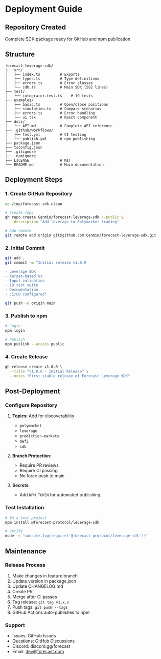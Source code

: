 # Deployment Guide

## Repository Created

Complete SDK package ready for GitHub and npm publication.

## Structure

```
forecast-leverage-sdk/
├── src/
│   ├── index.ts         # Exports
│   ├── types.ts         # Type definitions
│   ├── errors.ts        # Error classes
│   └── sdk.ts           # Main SDK (562 lines)
├── test/
│   └── integrator.test.ts    # 19 tests
├── examples/
│   ├── basic.ts         # Open/close positions
│   ├── simulation.ts    # Compare scenarios
│   ├── errors.ts        # Error handling
│   └── ui.tsx           # React component
├── docs/
│   └── API.md           # Complete API reference
├── .github/workflows/
│   ├── test.yml         # CI testing
│   └── publish.yml      # npm publishing
├── package.json
├── tsconfig.json
├── .gitignore
├── .npmignore
├── LICENSE              # MIT
└── README.md            # Main documentation
```

## Deployment Steps

### 1. Create GitHub Repository

```bash
cd /tmp/forecast-sdk-clean

# Create repo
gh repo create Genmin/forecast-leverage-sdk --public \
  --description "Add leverage to Polymarket trading"

# Add remote
git remote add origin git@github.com:Genmin/forecast-leverage-sdk.git
```

### 2. Initial Commit

```bash
git add .
git commit -m "Initial release v1.0.0

- Leverage SDK
- Target-based UX
- Input validation
- 19 test suite
- Documentation
- CI/CD configured"

git push -u origin main
```

### 3. Publish to npm

```bash
# Login
npm login

# Publish
npm publish --access public
```

### 4. Create Release

```bash
gh release create v1.0.0 \
  --title "v1.0.0 - Initial Release" \
  --notes "First stable release of Forecast Leverage SDK"
```

## Post-Deployment

### Configure Repository

1. **Topics**: Add for discoverability
   - `polymarket`
   - `leverage`
   - `prediction-markets`
   - `defi`
   - `sdk`

2. **Branch Protection**:
   - Require PR reviews
   - Require CI passing
   - No force push to main

3. **Secrets**:
   - Add `NPM_TOKEN` for automated publishing

### Test Installation

```bash
# In a test project
npm install @forecast-protocol/leverage-sdk

# Verify
node -e "console.log(require('@forecast-protocol/leverage-sdk'))"
```

## Maintenance

### Release Process

1. Make changes in feature branch
2. Update version in package.json
3. Update CHANGELOG.md
4. Create PR
5. Merge after CI passes
6. Tag release: `git tag v1.x.x`
7. Push tags: `git push --tags`
8. GitHub Actions auto-publishes to npm

### Support

- Issues: GitHub Issues
- Questions: GitHub Discussions
- Discord: discord.gg/forecast
- Email: dev@forecast.com
